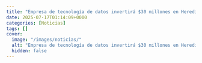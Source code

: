 ```yaml
---
title: "Empresa de tecnología de datos invertirá $30 millones en Heredia y contratará 300 personas"
date: 2025-07-17T01:14:09+0000
categories: [Noticias]
tags: []
cover:
  image: "/images/noticias/"
  alt: "Empresa de tecnología de datos invertirá $30 millones en Heredia y contratará 300 personas"
  hidden: false
---
```



